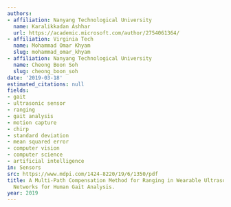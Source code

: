 ```yaml
---
authors:
- affiliation: Nanyang Technological University
  name: Karalikkadan Ashhar
  url: https://academic.microsoft.com/author/2754061364/
- affiliation: Virginia Tech
  name: Mohammad Omar Khyam
  slug: mohammad_omar_khyam
- affiliation: Nanyang Technological University
  name: Cheong Boon Soh
  slug: cheong_boon_soh
date: '2019-03-18'
estimated_citations: null
fields:
- gait
- ultrasonic sensor
- ranging
- gait analysis
- motion capture
- chirp
- standard deviation
- mean squared error
- computer vision
- computer science
- artificial intelligence
in: Sensors
src: https://www.mdpi.com/1424-8220/19/6/1350/pdf
title: A Multi-Path Compensation Method for Ranging in Wearable Ultrasonic Sensor
  Networks for Human Gait Analysis.
year: 2019
---
```

